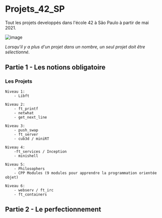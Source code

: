 # Projets_42_SP
Tout les projets developpés dans l'école 42 à São Paulo à partir de mai 2021.

![image](https://user-images.githubusercontent.com/49699403/118574469-e319f180-b75a-11eb-98c3-86f9c84fb180.png)

_Lorsqu'il y a plus d'un projet dans un nombre, un seul projet doit être sélectionné._

## Partie 1 - Les notions obligatoire

### Les Projets
	Niveau 1:
		- Libft

	Niveau 2:
		- ft_printf
		- netwhat
		- get_next_line

	Niveau 3:
		- push_swap
		- ft_server
		- cub3d / miniRT

	Niveau 4:
		-ft_services / Inception
		- minishell

	Niveau 5:
		- Philosophers
		- CPP Modules (9 modules pour apprendre la programmation orientée objet)

	Niveau 6:
		- webserv / ft_irc
		- ft_containers


## Partie 2 - Le perfectionnement